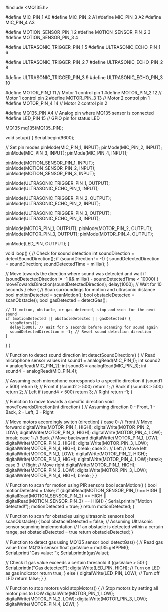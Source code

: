 #include <MQ135.h>

#define MIC_PIN_1 A0
#define MIC_PIN_2 A1
#define MIC_PIN_3 A2
#define MIC_PIN_4 A3

#define MOTION_SENSOR_PIN_1 2
#define MOTION_SENSOR_PIN_2 3
#define MOTION_SENSOR_PIN_3 4

#define ULTRASONIC_TRIGGER_PIN_1 5
#define ULTRASONIC_ECHO_PIN_1 6

#define ULTRASONIC_TRIGGER_PIN_2 7
#define ULTRASONIC_ECHO_PIN_2 8

#define ULTRASONIC_TRIGGER_PIN_3 9
#define ULTRASONIC_ECHO_PIN_3 10

#define MOTOR_PIN_1 11   // Motor 1 control pin 1
#define MOTOR_PIN_2 12   // Motor 1 control pin 2
#define MOTOR_PIN_3 13   // Motor 2 control pin 1
#define MOTOR_PIN_4 14   // Motor 2 control pin 2

#define MQ135_PIN A4     // Analog pin where MQ135 sensor is connected
#define LED_PIN 15       // GPIO pin for status LED

MQ135 mq135(MQ135_PIN);

void setup() {
  Serial.begin(9600);
  
  // Set pin modes
  pinMode(MIC_PIN_1, INPUT);
  pinMode(MIC_PIN_2, INPUT);
  pinMode(MIC_PIN_3, INPUT);
  pinMode(MIC_PIN_4, INPUT);
  
  pinMode(MOTION_SENSOR_PIN_1, INPUT);
  pinMode(MOTION_SENSOR_PIN_2, INPUT);
  pinMode(MOTION_SENSOR_PIN_3, INPUT);
  
  pinMode(ULTRASONIC_TRIGGER_PIN_1, OUTPUT);
  pinMode(ULTRASONIC_ECHO_PIN_1, INPUT);
  
  pinMode(ULTRASONIC_TRIGGER_PIN_2, OUTPUT);
  pinMode(ULTRASONIC_ECHO_PIN_2, INPUT);
  
  pinMode(ULTRASONIC_TRIGGER_PIN_3, OUTPUT);
  pinMode(ULTRASONIC_ECHO_PIN_3, INPUT);
  
  pinMode(MOTOR_PIN_1, OUTPUT);
  pinMode(MOTOR_PIN_2, OUTPUT);
  pinMode(MOTOR_PIN_3, OUTPUT);
  pinMode(MOTOR_PIN_4, OUTPUT);

  pinMode(LED_PIN, OUTPUT);
}

void loop() {
  // Check for sound detection
  int soundDirection = detectSoundDirection();
  if (soundDirection != -1) {
    soundDetectedDirection = soundDirection;
    soundDetectedTime = millis();
  }
  
  // Move towards the direction where sound was detected and wait
  if (soundDetectedDirection != -1 && millis() - soundDetectedTime < 10000) {
    moveTowardsDirection(soundDetectedDirection);
    delay(1000); // Wait for 10 seconds
  } else {
    // Scan surroundings for motion and ultrasonic distance
    bool motionDetected = scanMotion();
    bool obstacleDetected = scanObstacle();
    bool gasDetected = detectGas();

    // If motion, obstacle, or gas detected, stop and wait for the next sound
    if (motionDetected || obstacleDetected || gasDetected) {
      stopMotors();
      delay(5000); // Wait for 5 seconds before scanning for sound again
      soundDetectedDirection = -1; // Reset sound detection direction
    }
  }
}

// Function to detect sound direction
int detectSoundDirection() {
  // Read microphone sensor values
  int sound1 = analogRead(MIC_PIN_1);
  int sound2 = analogRead(MIC_PIN_2);
  int sound3 = analogRead(MIC_PIN_3);
  int sound4 = analogRead(MIC_PIN_4);
  
  // Assuming each microphone corresponds to a specific direction
  if (sound1 > 500) return 0; // Front
  if (sound2 > 500) return 1; // Back
  if (sound3 > 500) return 2; // Left
  if (sound4 > 500) return 3; // Right
  return -1;
}

// Function to move towards a specific direction
void moveTowardsDirection(int direction) {
  // Assuming direction 0 - Front, 1 - Back, 2 - Left, 3 - Right
  
  // Move motors accordingly
  switch (direction) {
    case 0: // Front
      // Move forward
      digitalWrite(MOTOR_PIN_1, HIGH);
      digitalWrite(MOTOR_PIN_2, LOW);
      digitalWrite(MOTOR_PIN_3, HIGH);
      digitalWrite(MOTOR_PIN_4, LOW);
      break;
    case 1: // Back
      // Move backward
      digitalWrite(MOTOR_PIN_1, LOW);
      digitalWrite(MOTOR_PIN_2, HIGH);
      digitalWrite(MOTOR_PIN_3, LOW);
      digitalWrite(MOTOR_PIN_4, HIGH);
      break;
    case 2
: // Left
      // Move left
      digitalWrite(MOTOR_PIN_1, LOW);
      digitalWrite(MOTOR_PIN_2, HIGH);
      digitalWrite(MOTOR_PIN_3, HIGH);
      digitalWrite(MOTOR_PIN_4, LOW);
      break;
    case 3: // Right
      // Move right
      digitalWrite(MOTOR_PIN_1, HIGH);
      digitalWrite(MOTOR_PIN_2, LOW);
      digitalWrite(MOTOR_PIN_3, LOW);
      digitalWrite(MOTOR_PIN_4, HIGH);
      break;
  }
}

// Function to scan for motion using PIR sensors
bool scanMotion() {
  bool motionDetected = false;
  if (digitalRead(MOTION_SENSOR_PIN_1) == HIGH ||
      digitalRead(MOTION_SENSOR_PIN_2) == HIGH ||
      digitalRead(MOTION_SENSOR_PIN_3) == HIGH) {
    Serial.println("Motion detected!");
    motionDetected = true;
  }
  return motionDetected;
}

// Function to scan for obstacles using ultrasonic sensors
bool scanObstacle() {
  bool obstacleDetected = false;
  // Assuming Ultrasonic sensor scanning implementation
  // If an obstacle is detected within a certain range, set obstacleDetected = true
  return obstacleDetected;
}

// Function to detect gas using MQ135 sensor
bool detectGas() {
  // Read gas value from MQ135 sensor
  float gasValue = mq135.getPPM();
  Serial.print("Gas value: ");
  Serial.println(gasValue);

  // Check if gas value exceeds a certain threshold
  if (gasValue > 50) {
    Serial.println("Gas detected!");
    digitalWrite(LED_PIN, HIGH); // Turn on LED as gas indicator
    return true;
  } else {
    digitalWrite(LED_PIN, LOW); // Turn off LED
    return false;
  }
}

// Function to stop motors
void stopMotors() {
  // Stop motors by setting all motor pins to LOW
  digitalWrite(MOTOR_PIN_1, LOW);
  digitalWrite(MOTOR_PIN_2, LOW);
  digitalWrite(MOTOR_PIN_3, LOW);
  digitalWrite(MOTOR_PIN_4, LOW);
}
